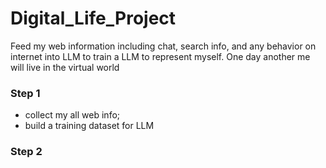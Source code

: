 # Digital_Life_Project
Feed my web information including chat, search info, and any behavior on internet into LLM to train a LLM to represent myself. One day another me will live in the virtual world 

### Step 1
* collect my all web info;
* build a training dataset for LLM

### Step 2

